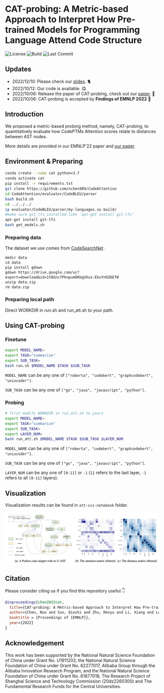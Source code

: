 # CAT-probing: A Metric-based Approach to Interpret How Pre-trained Models for Programming Language Attend Code Structure

![License](https://img.shields.io/badge/License-MIT-blue) ![Build](https://img.shields.io/badge/Build-Passing-green) ![Last Commit](https://img.shields.io/github/last-commit/QiushiSun/CodeAttention)

## Updates

- 2022/12/10: Please check our [slides](https://drive.google.com/file/d/1Nb1QdwqFcmQuObRtSLZ-j3wNvp5qD89W/view?usp=share_link). 🐈
- 2022/10/12: Our code is available. 😋
- 2022/10/06: Release the paper of CAT-probing, check out our [paper](https://preview.aclanthology.org/emnlp-22-ingestion/2022.findings-emnlp.295/). 👏
- 2022/10/06: CAT-probing is accepted by **Findings of EMNLP 2022** 🎉

## Introduction

We proposed a metric-based probing method, namely, CAT-probing, to quantitatively evaluate how CodePTMs Attention scores relate to distances between AST nodes.

More details are provided in our EMNLP'22 paper and [our paper](https://preview.aclanthology.org/emnlp-22-ingestion/2022.findings-emnlp.295/).

## Environment & Preparing

```bash
conda create --name cat python=3.7
conda activate cat
pip install -r requirements.txt
git clone https://github.com/nchen909/CodeAttention
cd CodeAttention/evaluator/CodeBLEU/parser
bash build.sh
cd ../../../
cp evaluator/CodeBLEU/parser/my-languages.so build/
#make sure git-lfs installed like 'apt-get install git-lfs'
apt-get install git-lfs
bash get_models.sh
```

### Preparing data

The dataset we use comes from [CodeSearchNet](https://github.com/microsoft/CodeXGLUE/tree/main/Code-Text/code-to-text) .

```shell
mkdir data
cd data
pip install gdown
gdown https://drive.google.com/uc?export=download&id=1t8GncfPknpumOKbgUXux-EkuYnOZ6EfW
unzip data.zip
rm data.zip
```

### Preparing local path

Direct WORKDIR in run.sh and run_att.sh to your path.

## Using CAT-probing

### Finetune

```bash
export MODEL_NAME=
export TASK="summarize"
export SUB_TASK=
bash run.sh $MODEL_NAME $TASK $SUB_TASK
```

  `MODEL_NAME` can be any one of `["roberta", "codebert", "graphcodebert", "unixcoder"]`.

  `SUB_TASK` can be any one of `["go", "java", "javascript", "python"]`.

### Probing

```bash
# first modify WORKDIR in run_att.sh to yours 
export MODEL_NAME=
export TASK="summarize"
export SUB_TASK=
export LAYER_NUM=
bash run_att.sh $MODEL_NAME $TASK $SUB_TASK $LAYER_NUM
```

`MODEL_NAME` can be any one of `["roberta", "codebert", "graphcodebert", "unixcoder"]`.

`SUB_TASK` can be any one of `["go", "java", "javascript", "python"]`.

`LAYER_NUM` can be any one of `[0-11]` or `-1` (`11` refers to the last layer,  `-1` refers to all `[0-11]` layers).

## Visualization

Visualization results can be found in `att-vis-notebook` folder.

![Cat-probing](static/cat-probing-vis.jpg)

## Citation

Please consider citing us if you find this repository useful.👇

```bibtex
@inproceedings{chen2022cat,
  title={CAT-probing: A Metric-based Approach to Interpret How Pre-trained Models for Programming Language Attend Code Structure},
  author={Chen, Nuo and Sun, Qiushi and Zhu, Renyu and Li, Xiang and Lu, Xuesong and Gao, Ming},
  booktitle = {Proceedings of {EMNLP}},
  year={2022}
}
```

## Acknowledgement

This work has been supported by the National Natural Science Foundation of China under Grant No. U1911203, the National Natural Science Foundation of China under Grant No. 62277017, Alibaba Group through the Alibaba Innovation Research Program, and the National Natural Science Foundation of China under Grant No. 61877018, The Research Project of Shanghai Science and Technology Commission (20dz2260300) and The Fundamental Research Funds for the Central Universities.
